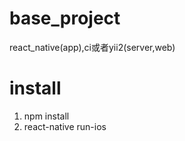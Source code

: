 # base_project
react_native(app),ci或者yii2(server,web)

# install
1. npm install
2. react-native run-ios

